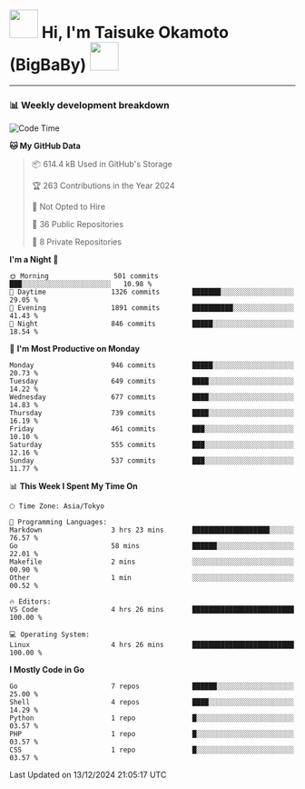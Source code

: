 <!-- Title -->
<h1>
    <img src="https://media.tenor.com/TlyRveJkgo4AAAAi/cloud-cloud-strife.gif" width="50"/> 
    Hi, I'm Taisuke Okamoto (BigBaBy) 
    <img src="https://media.tenor.com/TlyRveJkgo4AAAAi/cloud-cloud-strife.gif" width="50"/>
</h1>

---

<h3> 📊 Weekly development breakdown </h3>
<!-- waka-readme-stats -->

<!--START_SECTION:waka-->
![Code Time](http://img.shields.io/badge/Code%20Time-1%2C914%20hrs%2028%20mins-blue)

**🐱 My GitHub Data** 

> 📦 614.4 kB Used in GitHub's Storage 
 > 
> 🏆 263 Contributions in the Year 2024
 > 
> 🚫 Not Opted to Hire
 > 
> 📜 36 Public Repositories 
 > 
> 🔑 8 Private Repositories 
 > 
**I'm a Night 🦉** 

```text
🌞 Morning                501 commits         ███░░░░░░░░░░░░░░░░░░░░░░   10.98 % 
🌆 Daytime                1326 commits        ███████░░░░░░░░░░░░░░░░░░   29.05 % 
🌃 Evening                1891 commits        ██████████░░░░░░░░░░░░░░░   41.43 % 
🌙 Night                  846 commits         █████░░░░░░░░░░░░░░░░░░░░   18.54 % 
```
📅 **I'm Most Productive on Monday** 

```text
Monday                   946 commits         █████░░░░░░░░░░░░░░░░░░░░   20.73 % 
Tuesday                  649 commits         ████░░░░░░░░░░░░░░░░░░░░░   14.22 % 
Wednesday                677 commits         ████░░░░░░░░░░░░░░░░░░░░░   14.83 % 
Thursday                 739 commits         ████░░░░░░░░░░░░░░░░░░░░░   16.19 % 
Friday                   461 commits         ███░░░░░░░░░░░░░░░░░░░░░░   10.10 % 
Saturday                 555 commits         ███░░░░░░░░░░░░░░░░░░░░░░   12.16 % 
Sunday                   537 commits         ███░░░░░░░░░░░░░░░░░░░░░░   11.77 % 
```


📊 **This Week I Spent My Time On** 

```text
🕑︎ Time Zone: Asia/Tokyo

💬 Programming Languages: 
Markdown                 3 hrs 23 mins       ███████████████████░░░░░░   76.57 % 
Go                       58 mins             ██████░░░░░░░░░░░░░░░░░░░   22.01 % 
Makefile                 2 mins              ░░░░░░░░░░░░░░░░░░░░░░░░░   00.90 % 
Other                    1 min               ░░░░░░░░░░░░░░░░░░░░░░░░░   00.52 % 

🔥 Editors: 
VS Code                  4 hrs 26 mins       █████████████████████████   100.00 % 

💻 Operating System: 
Linux                    4 hrs 26 mins       █████████████████████████   100.00 % 
```

**I Mostly Code in Go** 

```text
Go                       7 repos             ██████░░░░░░░░░░░░░░░░░░░   25.00 % 
Shell                    4 repos             ████░░░░░░░░░░░░░░░░░░░░░   14.29 % 
Python                   1 repo              █░░░░░░░░░░░░░░░░░░░░░░░░   03.57 % 
PHP                      1 repo              █░░░░░░░░░░░░░░░░░░░░░░░░   03.57 % 
CSS                      1 repo              █░░░░░░░░░░░░░░░░░░░░░░░░   03.57 % 
```




 Last Updated on 13/12/2024 21:05:17 UTC
<!--END_SECTION:waka-->
